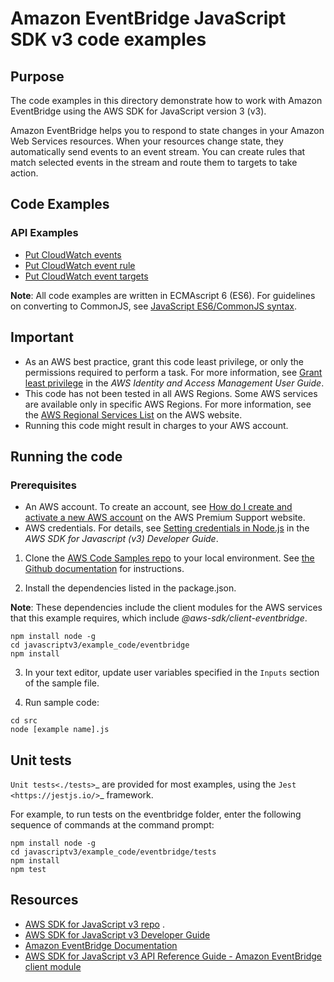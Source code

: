 # Amazon EventBridge JavaScript SDK v3 code examples

## Purpose

The code examples in this directory demonstrate how to work with Amazon EventBridge
using the AWS SDK for JavaScript version 3 (v3).

Amazon EventBridge helps you to respond to state changes in your Amazon Web Services resources.
When your resources change state, they automatically send events to an event stream. You can create
rules that match selected events in the stream and route them to targets to take action.

## Code Examples

### API Examples

-   [Put CloudWatch events](src/putEvents.js)
-   [Put CloudWatch event rule](src/putRule.js)
-   [Put CloudWatch event targets](src/putTargets.js)

**Note**: All code examples are written in ECMAscript 6 (ES6). For guidelines on converting to CommonJS, see
[JavaScript ES6/CommonJS syntax](https://docs.aws.amazon.com/sdk-for-javascript/v3/developer-guide/sdk-examples-javascript-syntax.html).

## Important

-   As an AWS best practice, grant this code least privilege, or only the
    permissions required to perform a task. For more information, see
    [Grant least privilege](https://docs.aws.amazon.com/IAM/latest/UserGuide/best-practices.html#grant-least-privilege)
    in the _AWS Identity and Access Management User Guide_.
-   This code has not been tested in all AWS Regions. Some AWS services are
    available only in specific AWS Regions. For more information, see the
    [AWS Regional Services List](https://aws.amazon.com/about-aws/global-infrastructure/regional-product-services/)
    on the AWS website.
-   Running this code might result in charges to your AWS account.

## Running the code

### Prerequisites

-   An AWS account. To create an account, see [How do I create and activate a new AWS account](https://aws.amazon.com/premiumsupport/knowledge-center/create-and-activate-aws-account/) on the AWS Premium Support website.
-   AWS credentials. For details, see [Setting credentials in Node.js](https://docs.aws.amazon.com/sdk-for-javascript/v3/developer-guide/setting-credentials-node.html) in the
    _AWS SDK for Javascript (v3) Developer Guide_.

1. Clone the [AWS Code Samples repo](https://github.com/picante-io/aws-doc-sdk-examples) to your local environment.
   See [the Github documentation](https://docs.github.com/en/github/creating-cloning-and-archiving-repositories/cloning-a-repository) for
   instructions.

2. Install the dependencies listed in the package.json.

**Note**: These dependencies include the client modules for the AWS services that this example requires,
which include _@aws-sdk/client-eventbridge_.

```
npm install node -g
cd javascriptv3/example_code/eventbridge
npm install
```

3. In your text editor, update user variables specified in the `Inputs` section of the sample file.

4. Run sample code:

```
cd src
node [example name].js
```

## Unit tests

`Unit tests<./tests>`_ are provided for most examples, using the `Jest <https://jestjs.io/>`_ framework.

For example, to run tests on the eventbridge folder, enter the following sequence of commands at the command prompt:

```
npm install node -g
cd javascriptv3/example_code/eventbridge/tests
npm install
npm test
```

## Resources

-   [AWS SDK for JavaScript v3 repo](https://github.com/aws/aws-sdk-js-v3) .
-   [AWS SDK for JavaScript v3 Developer Guide](https://docs.aws.amazon.com/sdk-for-javascript/v3/developer-guide/)
-   [Amazon EventBridge Documentation](https://docs.aws.amazon.com/eventbridge)
-   [AWS SDK for JavaScript v3 API Reference Guide - Amazon EventBridge client module](https://docs.aws.amazon.com/AWSJavaScriptSDK/v3/latest/clients/client-eventbridge/index.html)
